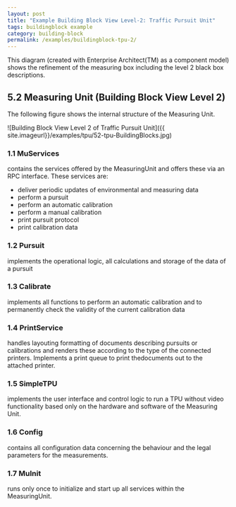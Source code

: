 ```yaml
---
layout: post
title: "Example Building Block View Level-2: Traffic Pursuit Unit"
tags: buildingblock example 
category: building-block
permalink: /examples/buildingblock-tpu-2/
---
```



<div class="arc42-example" markdown="1">
This diagram (created with Enterprise Architect(TM) as a component model) shows the refinement of the measuring box including the level 2 black box descriptions. 
</div>

## 5.2 Measuring Unit (Building Block View Level 2)
The following figure shows the internal structure of the Measuring Unit. 

![Building Block View Level 2 of Traffic Pursuit Unit]({{ site.imageurl}}/examples/tpu/52-tpu-BuildingBlocks.jpg)

### 1.1 MuServices

contains the services offered by the MeasuringUnit and offers these via an RPC interface. These services are:

* deliver periodic updates of environmental and measuring data 
* perform a pursuit
* perform an automatic calibration
* perform a manual calibration
* print pursuit protocol
* print calibration data

### 1.2 Pursuit

implements the operational logic, all calculations and storage of the data of a pursuit

### 1.3 Calibrate

implements all functions to perform an automatic calibration and to permanently check the validity of the current calibration data

### 1.4 PrintService

handles layouting formatting of documents describing pursuits or calibrations and renders these according to the type of the connected printers. Implements a print queue to print thedocuments out to the attached printer.

### 1.5 SimpleTPU

implements the user interface and control logic to run a TPU without video functionality based only on the hardware and software of the Measuring Unit.

### 1.6 Config

contains all configuration data concerning the behaviour and the legal parameters for the measurements.

### 1.7 MuInit

runs only once to initialize and start up all services within the MeasuringUnit.

